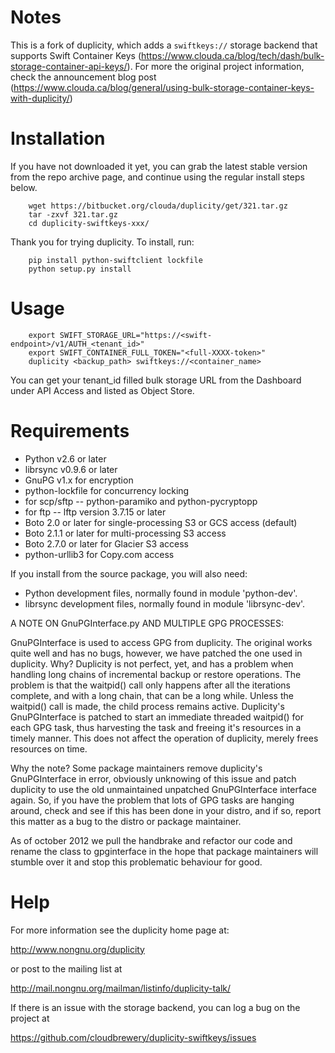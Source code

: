# Notes

This is a fork of duplicity, which adds a `swiftkeys://` storage backend
that supports Swift Container Keys
(https://www.clouda.ca/blog/tech/dash/bulk-storage-container-api-keys/). For
more the original project information, check the announcement blog post
(https://www.clouda.ca/blog/general/using-bulk-storage-container-keys-with-duplicity/)

# Installation

If you have not downloaded it yet, you can grab the latest stable version from
the repo archive page, and continue using the regular install steps below.

```
    wget https://bitbucket.org/clouda/duplicity/get/321.tar.gz 
    tar -zxvf 321.tar.gz
    cd duplicity-swiftkeys-xxx/
```

Thank you for trying duplicity.  To install, run:

```
    pip install python-swiftclient lockfile
    python setup.py install
```

# Usage

```
    export SWIFT_STORAGE_URL="https://<swift-endpoint>/v1/AUTH_<tenant_id>" 
    export SWIFT_CONTAINER_FULL_TOKEN="<full-XXXX-token>"
    duplicity <backup_path> swiftkeys://<container_name>
```

You can get your tenant\_id filled bulk storage URL from the Dashboard under 
API Access and listed as Object Store.


# Requirements

 * Python v2.6 or later
 * librsync v0.9.6 or later
 * GnuPG v1.x for encryption
 * python-lockfile for concurrency locking
 * for scp/sftp -- python-paramiko and python-pycryptopp
 * for ftp -- lftp version 3.7.15 or later
 * Boto 2.0 or later for single-processing S3 or GCS access (default)
 * Boto 2.1.1 or later for multi-processing S3 access
 * Boto 2.7.0 or later for Glacier S3 access
 * python-urllib3 for Copy.com access

If you install from the source package, you will also need:

 * Python development files, normally found in module 'python-dev'.
 * librsync development files, normally found in module 'librsync-dev'.


A NOTE ON GnuPGInterface.py AND MULTIPLE GPG PROCESSES:

GnuPGInterface is used to access GPG from duplicity.  The original
works quite well and has no bugs, however, we have patched the one
used in duplicity.  Why?  Duplicity is not perfect, yet, and has a
problem when handling long chains of incremental backup or restore
operations.  The problem is that the waitpid() call only happens
after all the iterations complete, and with a long chain, that can
be a long while.  Unless the waitpid() call is made, the child process
remains active.  Duplicity's GnuPGInterface is patched to start an
immediate threaded waitpid() for each GPG task, thus harvesting the
task and freeing it's resources in a timely manner.  This does not
affect the operation of duplicity, merely frees resources on time.

Why the note?  Some package maintainers remove duplicity's GnuPGInterface
in error, obviously unknowing of this issue and patch duplicity to use
the old unmaintained unpatched GnuPGInterface interface again.
So, if you have the problem that lots of GPG tasks are hanging around,
check and see if this has been done in your distro, and if so, report this
matter as a bug to the distro or package maintainer.

As of october 2012 we pull the handbrake and refactor our code and rename
the class to gpginterface in the hope that package maintainers will stumble
over it and stop this problematic behaviour for good.


# Help

For more information see the duplicity home page at:

  http://www.nongnu.org/duplicity

or post to the mailing list at

  http://mail.nongnu.org/mailman/listinfo/duplicity-talk/

If there is an issue with the storage backend, you can log a bug on the
project at

  https://github.com/cloudbrewery/duplicity-swiftkeys/issues
